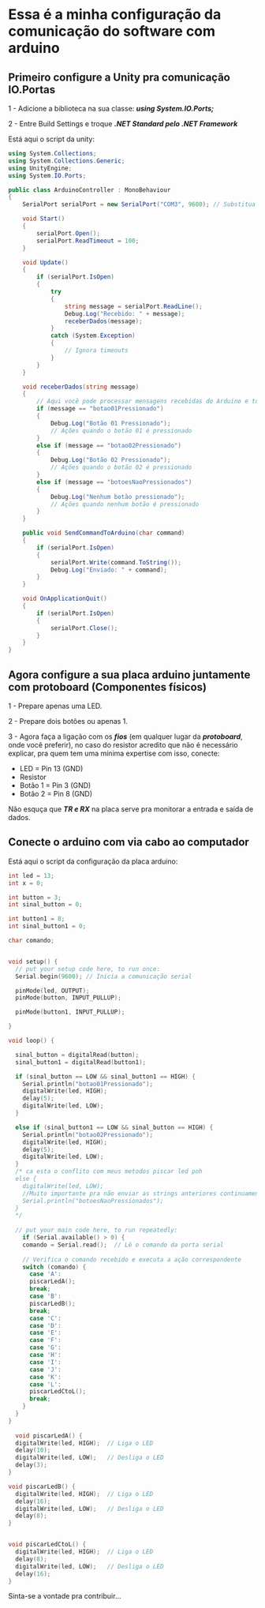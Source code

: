 # Essa é a minha configuração da comunicação do software com arduino

## Primeiro configure a Unity pra comunicação IO.Portas

1 - Adicione a biblioteca na sua classe: ***using System.IO.Ports;***

2 - Entre Build Settings e troque ***.NET Standard pelo .NET Framework***

Está aqui o script da unity:

```csharp
using System.Collections;
using System.Collections.Generic;
using UnityEngine;
using System.IO.Ports;

public class ArduinoController : MonoBehaviour
{
    SerialPort serialPort = new SerialPort("COM3", 9600); // Substitua "COM3" pela porta correta do seu Arduino

    void Start()
    {
        serialPort.Open();
        serialPort.ReadTimeout = 100;
    }

    void Update()
    {
        if (serialPort.IsOpen)
        {
            try
            {
                string message = serialPort.ReadLine();
                Debug.Log("Recebido: " + message);
                receberDados(message);
            }
            catch (System.Exception)
            {
                // Ignora timeouts
            }
        }
    }

    void receberDados(string message)
    {
        // Aqui você pode processar mensagens recebidas do Arduino e tomar ações na Unity
        if (message == "botao01Pressionado")
        {
            Debug.Log("Botão 01 Pressionado");
            // Ações quando o botão 01 é pressionado
        }
        else if (message == "botao02Pressionado")
        {
            Debug.Log("Botão 02 Pressionado");
            // Ações quando o botão 02 é pressionado
        }
        else if (message == "botoesNaoPressionados")
        {
            Debug.Log("Nenhum botão pressionado");
            // Ações quando nenhum botão é pressionado
        }
    }

    public void SendCommandToArduino(char command)
    {
        if (serialPort.IsOpen)
        {
            serialPort.Write(command.ToString());
            Debug.Log("Enviado: " + command);
        }
    }

    void OnApplicationQuit()
    {
        if (serialPort.IsOpen)
        {
            serialPort.Close();
        }
    }
}

```

## Agora configure a sua placa arduino juntamente com protoboard (Componentes físicos)

1 - Prepare apenas uma LED.

2 - Prepare dois botões ou apenas 1.

3 - Agora faça a ligação com os ***fios*** (em qualquer lugar da ***protoboard***, onde você preferir), no caso do resistor acredito que não é necessário explicar, pra quem tem uma mínima expertise com isso, conecte:

- LED = Pin 13 (GND)
- Resistor
- Botão 1 = Pin 3 (GND)
- Botão 2 = Pin 8 (GND)

Não esquça que ***TR e RX*** na placa serve pra monitorar a entrada e saída de dados.

## Conecte o arduino com via cabo ao computador

Está aqui o script da configuração da placa arduino:

```c
int led = 13;
int x = 0;

int button = 3;
int sinal_button = 0;

int button1 = 8;
int sinal_button1 = 0;

char comando;


void setup() {
  // put your setup code here, to run once:
  Serial.begin(9600); // Inicia a comunicação serial

  pinMode(led, OUTPUT);
  pinMode(button, INPUT_PULLUP);

  pinMode(button1, INPUT_PULLUP);

}

void loop() {

  sinal_button = digitalRead(button);
  sinal_button1 = digitalRead(button1);

  if (sinal_button == LOW && sinal_button1 == HIGH) {
    Serial.println("botao01Pressionado");
    digitalWrite(led, HIGH);
    delay(5);
    digitalWrite(led, LOW);
  }

  else if (sinal_button1 == LOW && sinal_button == HIGH) {
    Serial.println("botao02Pressionado");
    digitalWrite(led, HIGH);
    delay(5);
    digitalWrite(led, LOW);
  }
  /* ca esta o conflito com meus metodos piscar led poh
  else {
    digitalWrite(led, LOW);
    //Muito importante pra não enviar as strings anteriores continuamente, e o programa poder rodar independentemente, oque evita o programa não colar no inicio a espera do input pra receber a string que quer nesse caso distraimo ele com outra garota, pra não pensar muito kkkk
    Serial.println("botoesNaoPressionados");
  }
  */
  
  // put your main code here, to run repeatedly:
    if (Serial.available() > 0) {
    comando = Serial.read();  // Lê o comando da porta serial
    
    // Verifica o comando recebido e executa a ação correspondente
    switch (comando) {
      case 'A':
      piscarLedA();
      break;
      case 'B':
      piscarLedB();
      break;
      case 'C':
      case 'D':
      case 'E':
      case 'F':
      case 'G':
      case 'H':
      case 'I':
      case 'J':
      case 'K':
      case 'L': 
      piscarLedCtoL();
      break;
    }
  }
}
  
  void piscarLedA() {
  digitalWrite(led, HIGH);  // Liga o LED
  delay(10);
  digitalWrite(led, LOW);   // Desliga o LED
  delay(3);
}

void piscarLedB() {
  digitalWrite(led, HIGH);  // Liga o LED
  delay(16);
  digitalWrite(led, LOW);   // Desliga o LED
  delay(8);
}


void piscarLedCtoL() {
  digitalWrite(led, HIGH);  // Liga o LED
  delay(8);
  digitalWrite(led, LOW);   // Desliga o LED
  delay(16);
}

```

Sinta-se a vontade pra contribuir...
